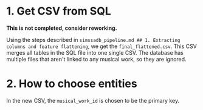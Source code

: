 #   1.  Get CSV from SQL

**This is not completed, consider reworking.**

Using the steps described in `simssadb_pipeline.md ## 1. Extracting columns and feature flattening`, we get the `final_flattened.csv`. This CSV merges all tables in the SQL file into one single CSV. The database has multiple files that aren't linked to any musical work, so they are ignored.

#   2.  How to choose entities

In the new CSV, the `musical_work_id` is chosen to be the primary key.
